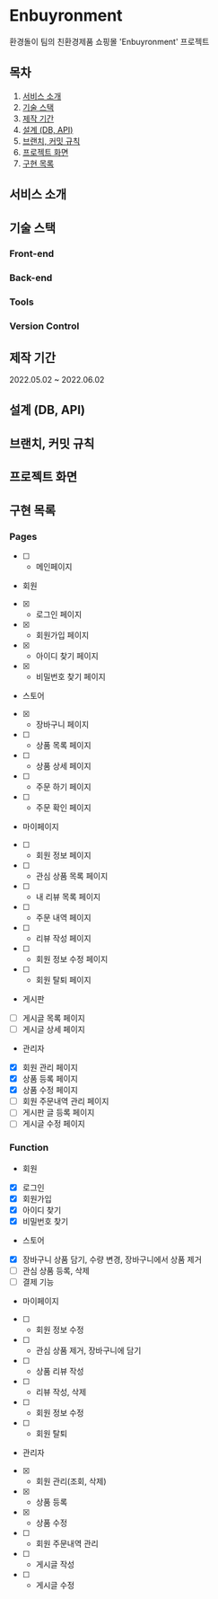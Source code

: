 # Enbuyronment
환경돌이 팀의 친환경제품 쇼핑몰 'Enbuyronment' 프로젝트

## 목차
1. [서비스 소개](#서비스-소개)
2. [기술 스택](#기술-스택)
3. [제작 기간](#제작-기간)
4. [설계 (DB, API)](#설계-(DB,-API))
5. [브랜치, 커밋 규칙](#브랜치,-커밋-규칙)
6. [프로젝트 화면](#프로젝트-화면)
7. [구현 목록](#구현-목록)

## 서비스 소개

## 기술 스택
### Front-end
### Back-end
### Tools
### Version Control

## 제작 기간
2022.05.02 ~ 2022.06.02

## 설계 (DB, API)

## 브랜치, 커밋 규칙

## 프로젝트 화면




## 구현 목록
### Pages
- [ ] - 메인페이지 
* 회원
- [X] - 로그인 페이지
- [X] - 회원가입 페이지
- [X] - 아이디 찾기 페이지
- [X] - 비밀번호 찾기 페이지
* 스토어
- [X] - 장바구니 페이지
- [ ] - 상품 목록 페이지
- [ ] - 상품 상세 페이지
- [ ] - 주문 하기 페이지
- [ ] - 주문 확인 페이지
* 마이페이지
- [ ] - 회원 정보 페이지
- [ ] - 관심 상품 목록 페이지
- [ ] - 내 리뷰 목록 페이지
- [ ] - 주문 내역 페이지
- [ ] - 리뷰 작성 페이지
- [ ] - 회원 정보 수정 페이지
- [ ] - 회원 탈퇴 페이지
* 게시판
- [ ] 게시글 목록 페이지
- [ ] 게시글 상세 페이지
* 관리자
- [X] 회원 관리 페이지
- [X] 상품 등록 페이지
- [X] 상품 수정 페이지
- [ ] 회원 주문내역 관리 페이지
- [ ] 게시판 글 등록 페이지
- [ ] 게시글 수정 페이지

### Function
* 회원
- [X] 로그인
- [X] 회원가입
- [X] 아이디 찾기
- [X] 비밀번호 찾기
* 스토어
- [X] 장바구니 상품 담기, 수량 변경, 장바구니에서 상품 제거
- [ ] 관심 상품 등록, 삭제
- [ ] 결제 기능
* 마이페이지
- [ ] - 회원 정보 수정
- [ ] - 관심 상품 제거, 장바구니에 담기
- [ ] - 상품 리뷰 작성
- [ ] - 리뷰 작성, 삭제
- [ ] - 회원 정보 수정
- [ ] - 회원 탈퇴
* 관리자
- [X] - 회원 관리(조회, 삭제)
- [X] - 상품 등록
- [X] - 상품 수정
- [ ] - 회원 주문내역 관리
- [ ] - 게시글 작성
- [ ] - 게시글 수정
